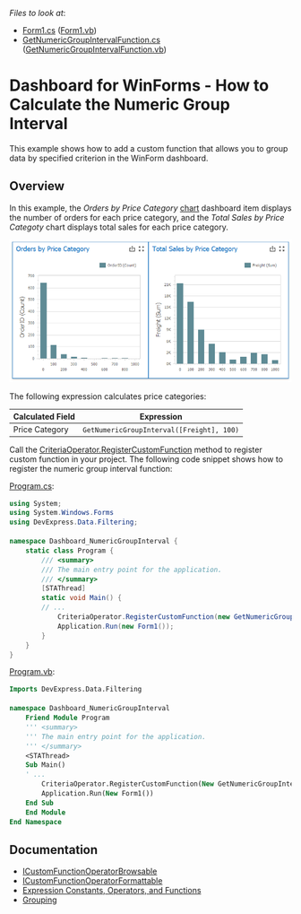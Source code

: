 <!-- default file list -->
*Files to look at*:

* [Form1.cs](./CS/Dashboard_NumericGroupInterval/Form1.cs) ([Form1.vb](./CS/Dashboard_NumericGroupInterval/Form1.vb))
* [GetNumericGroupIntervalFunction.cs](./CS/Dashboard_NumericGroupInterval/GetNumericGroupIntervalFunction.cs) ([GetNumericGroupIntervalFunction.vb](./VB/Dashboard_NumericGroupInterval/GetNumericGroupIntervalFunction.vb))
<!-- default file list end -->
# Dashboard for WinForms - How to Calculate the Numeric Group Interval

This example shows how to add a custom function that allows you to group data by specified criterion in the WinForm dashboard.

## Overview

In this example, the _Orders by Price Category_ [chart](https://docs.devexpress.com/Dashboard/14719/winforms-dashboard/winforms-designer/create-dashboards-in-the-winforms-designer/dashboard-item-settings/chart) dashboard item displays the number of orders for each price category, and the _Total Sales by Price Categoty_ chart displays total sales for each price category.

![orders and sales by price category](images/numeric-group-interval.png)

The following expression calculates price categories:

| Calculated Field| Expression |
| --- | --- |
| Price Category | ``` GetNumericGroupInterval([Freight], 100) ``` |

Call the [CriteriaOperator.RegisterCustomFunction](https://docs.devexpress.com/CoreLibraries/DevExpress.Data.Filtering.CriteriaOperator.RegisterCustomFunction(DevExpress.Data.Filtering.ICustomFunctionOperator)) method to register custom function in your project. The following code snippet shows how to register the numeric group interval function: 

[Program.cs](./CS/Dashboard_FiscalFunctions/Program.cs):
```csharp
using System;
using System.Windows.Forms
using DevExpress.Data.Filtering;

namespace Dashboard_NumericGroupInterval {
    static class Program {
        /// <summary>
        /// The main entry point for the application.
        /// </summary>
        [STAThread]
        static void Main() {
        // ...
            CriteriaOperator.RegisterCustomFunction(new GetNumericGroupIntervalFunction());
            Application.Run(new Form1());  
        }
    }
}
```
[Program.vb](./VB/Dashboard_FiscalFunctions/Program.vb):
```vb
Imports DevExpress.Data.Filtering

namespace Dashboard_NumericGroupInterval 
    Friend Module Program
	''' <summary>
	''' The main entry point for the application.
	''' </summary>
	<STAThread>
	Sub Main()
	' ...
	    CriteriaOperator.RegisterCustomFunction(New GetNumericGroupIntervalFunction())
	    Application.Run(New Form1())
	End Sub
    End Module
End Namespace
```
## Documentation

- [ICustomFunctionOperatorBrowsable](https://docs.devexpress.com/CoreLibraries/DevExpress.Data.Filtering.ICustomFunctionOperatorBrowsable)
- [ICustomFunctionOperatorFormattable](https://docs.devexpress.com/CoreLibraries/DevExpress.Data.Filtering.ICustomFunctionOperatorFormattable)
- [Expression Constants, Operators, and Functions](https://docs.devexpress.com/Dashboard/400122/common-features/advanced-analytics/expression-constants-operators-and-functions)
- [Grouping](https://docs.devexpress.com/Dashboard/116535/common-features/data-shaping/grouping)
